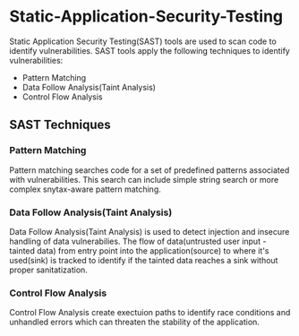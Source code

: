 # Static-Application-Security-Testing

Static Application Security Testing(SAST) tools are used to scan code to identify vulnerabilities. SAST tools apply the following techniques to identify vulnerabilities:
- Pattern Matching 
- Data Follow Analysis(Taint Analysis)
- Control Flow Analysis


## SAST Techniques  
### Pattern Matching
Pattern matching searches code for a set of predefined patterns associated with vulnerabilities. This search can include simple string search or more complex snytax-aware pattern matching.  

### Data Follow Analysis(Taint Analysis)  
Data Follow Analysis(Taint Analysis) is used to detect injection and insecure handling of data vulnerabilies. The flow of data(untrusted user input - tainted data) from entry point into the application(source) to where it's used(sink) is tracked to identify if the tainted data reaches a sink without proper sanitatization.  

### Control Flow Analysis  
Control Flow Analysis create exectuion paths to identify race conditions and unhandled errors which can threaten the stability of the application.

<!-- EOF -->